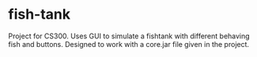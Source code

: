 # fish-tank

Project for CS300. Uses GUI to simulate a fishtank with different behaving fish and buttons. Designed to work with a core.jar file given in the project.
